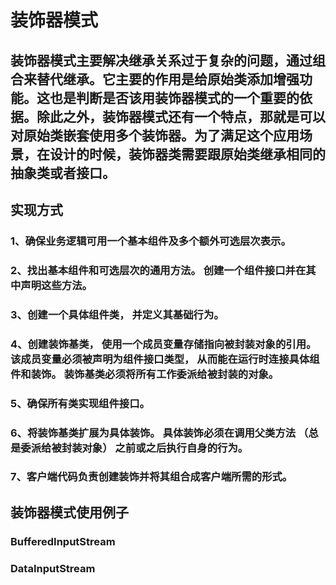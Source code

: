 # 装饰器模式
## 装饰器模式主要解决继承关系过于复杂的问题，通过组合来替代继承。它主要的作用是给原始类添加增强功能。这也是判断是否该用装饰器模式的一个重要的依据。除此之外，装饰器模式还有一个特点，那就是可以对原始类嵌套使用多个装饰器。为了满足这个应用场景，在设计的时候，装饰器类需要跟原始类继承相同的抽象类或者接口。

## 实现方式
### 1、确保业务逻辑可用一个基本组件及多个额外可选层次表示。

### 2、找出基本组件和可选层次的通用方法。 创建一个组件接口并在其中声明这些方法。

### 3、创建一个具体组件类， 并定义其基础行为。

### 4、创建装饰基类， 使用一个成员变量存储指向被封装对象的引用。 该成员变量必须被声明为组件接口类型， 从而能在运行时连接具体组件和装饰。 装饰基类必须将所有工作委派给被封装的对象。

### 5、确保所有类实现组件接口。

### 6、将装饰基类扩展为具体装饰。 具体装饰必须在调用父类方法 （总是委派给被封装对象） 之前或之后执行自身的行为。

### 7、客户端代码负责创建装饰并将其组合成客户端所需的形式。

## 装饰器模式使用例子
### BufferedInputStream
### DataInputStream